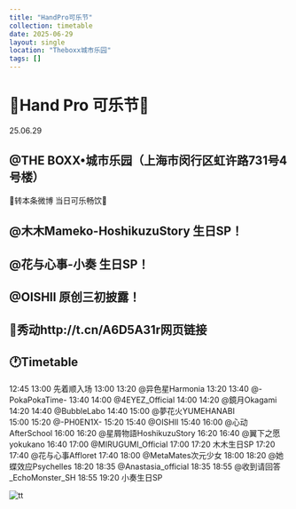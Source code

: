 ```yaml
---
title: "HandPro可乐节"
collection: timetable
date: 2025-06-29
layout: single
location: "Theboxx城市乐园"
tags: []
---
```


# 🥤Hand Pro 可乐节🥤
25.06.29
## @THE BOXX•城市乐园（上海市闵行区虹许路731号4号楼）
🥤转本条微博 当日可乐畅饮🥤

## @木木Mameko-HoshikuzuStory 生日SP！
## @花与心事-小奏 生日SP！
## @OISHII 原创三初披露！

## 🎫秀动http://t.cn/A6D5A31r网页链接

## 🕐Timetable
12:45 13:00 先着顺入场
13:00 13:20 @异色星Harmonia
13:20 13:40 @-PokaPokaTime-
13:40 14:00 @4EYEZ_Official
14:00 14:20 @鏡月Okagami
14:20 14:40 @BubbleLabo
14:40 15:00 @夢花火YUMEHANABI  
15:00 15:20 @-PH0EN1X- 
15:20 15:40 @OISHII
15:40 16:00 @心动AfterSchool
16:00 16:20 @星屑物語HoshikuzuStory
16:20 16:40 @翼下之愿yokukano
16:40 17:00 @MIRUGUMI_Official 
17:00 17:20 木木生日SP
17:20 17:40 @花与心事Affloret 
17:40 18:00 @MetaMates次元少女 
18:00 18:20 @她蝶效应Psychelles
18:20 18:35 @Anastasia_official 
18:35 18:55 @收到请回答_EchoMonster_SH 
18:55 19:20 小奏生日SP

![tt](/timetable/2025/06/29/4.jpg)